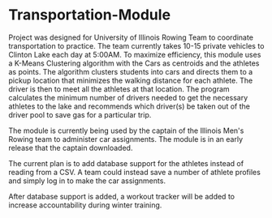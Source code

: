# Transportation-Module

Project was designed for University of Illinois Rowing Team to coordinate transportation to practice.
The team currently takes 10-15 private vehicles to Clinton Lake each day at 5:00AM. To maximize efficiency, 
this module uses a K-Means Clustering algorithm with the Cars as centroids and the athletes as points. The algorithm
clusters students into cars and directs them to a pickup location that minimizes the walking distance for each athlete. The
driver is then to meet all the athletes at that location. The program calculates the minimum number of drivers needed to get
the necessary athletes to the lake and recommends which driver(s) be taken out of the driver pool to save gas for a particular
trip.

The module is currently being used by the captain of the Illinois Men's Rowing team to administer car assignments. The module
is in an early release that the captain downloaded.

The current plan is to add database support for the athletes instead of reading from a CSV. A team could instead save a number
of athlete profiles and simply log in to make the car assignments.

After database support is added, a workout tracker will be added to increase accountability during winter training.
